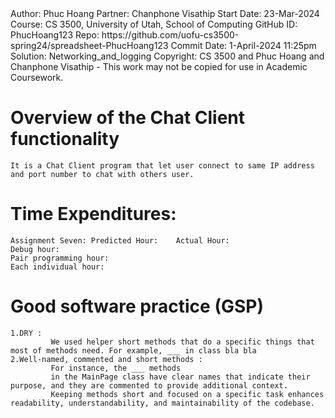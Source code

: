 <summary>
Author:     Phuc Hoang
Partner:    Chanphone Visathip
Start Date: 23-Mar-2024
Course:     CS 3500, University of Utah, School of Computing
GitHub ID:  PhucHoang123
Repo:       https://github.com/uofu-cs3500-spring24/spreadsheet-PhucHoang123
Commit Date: 1-April-2024 11:25pm
Solution:   Networking_and_logging
Copyright:  CS 3500 and Phuc Hoang and Chanphone Visathip - This work may not be copied for use in Academic Coursework.
</summary>

# Overview of the Chat Client functionality
	It is a Chat Client program that let user connect to same IP address and port number to chat with others user.
# Time Expenditures:
	Assignment Seven: Predicted Hour:    Actual Hour:
	Debug hour:
	Pair programming hour:
	Each individual hour:
# Good software practice (GSP)
	1.DRY : 
             We used helper short methods that do a specific things that most of methods need. For example, ___ in class bla bla 
	2.Well-named, commented and short methods : 
             For instance, the ___ methods 
             in the MainPage class have clear names that indicate their purpose, and they are commented to provide additional context. 
             Keeping methods short and focused on a specific task enhances readability, understandability, and maintainability of the codebase.
	